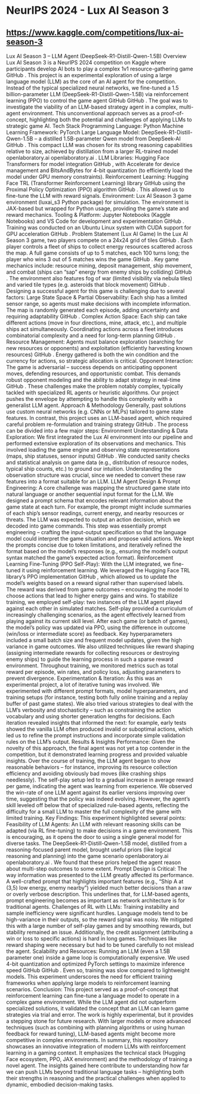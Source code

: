 # NeurIPS 2024 - Lux AI Season 3
## https://www.kaggle.com/competitions/lux-ai-season-3

Lux AI Season 3 – LLM Agent (DeepSeek-R1-Distill-Qwen-1.5B)
Overview
Lux AI Season 3 is a NeurIPS 2024 competition on Kaggle where participants develop AI bots to play a complex 1v1 resource-gathering game
GitHub
. This project is an experimental exploration of using a large language model (LLM) as the core of an AI agent for the competition. Instead of the typical specialized neural networks, we fine-tuned a 1.5 billion-parameter LLM (DeepSeek-R1-Distill-Qwen-1.5B) via reinforcement learning (PPO) to control the game agent
GitHub
GitHub
. The goal was to investigate the viability of an LLM-based strategy agent in a complex, multi-agent environment. This unconventional approach serves as a proof-of-concept, highlighting both the potential and challenges of applying LLMs to strategic game AI.
Tech Stack
Programming Language: Python
Machine Learning Framework: PyTorch
Large Language Model: DeepSeek-R1-Distill-Qwen-1.5B – a distilled 1.5B-parameter Qwen model from DeepSeek-AI
GitHub
. This compact LLM was chosen for its strong reasoning capabilities relative to size, achieved by distillation from a larger RL-trained model
openlaboratory.ai
openlaboratory.ai
.
LLM Libraries: Hugging Face Transformers for model integration
GitHub
, with Accelerate for device management and BitsAndBytes for 4-bit quantization (to efficiently load the model under GPU memory constraints).
Reinforcement Learning: Hugging Face TRL (Transformer Reinforcement Learning) library
GitHub
 using the Proximal Policy Optimization (PPO) algorithm
GitHub
. This allowed us to fine-tune the LLM with reward signals.
Environment: Lux AI Season 3 game environment (luxai_s3 Python package) for simulation. The environment is JAX-based but wrapped for Python usage, providing the game’s state and reward mechanics.
Tooling & Platform: Jupyter Notebooks (Kaggle Notebooks) and VS Code for development and experimentation
GitHub
. Training was conducted on an Ubuntu Linux system with CUDA support for GPU acceleration
GitHub
.
Problem Statement (Lux AI Game)
In the Lux AI Season 3 game, two players compete on a 24x24 grid of tiles
GitHub
. Each player controls a fleet of ships to collect energy resources scattered across the map. A full game consists of up to 5 matches, each 100 turns long; the player who wins 3 out of 5 matches wins the game
GitHub
. Key game mechanics include: resource mining, deposit management, ship movement, and combat (ships can “sap” energy from enemy ships by colliding)
GitHub
. The environment also features fog of war (limited visibility via nebula tiles) and varied tile types (e.g. asteroids that block movement)
GitHub
. Designing a successful agent for this game is challenging due to several factors:
Large State Space & Partial Observability: Each ship has a limited sensor range, so agents must make decisions with incomplete information. The map is randomly generated each episode, adding uncertainty and requiring adaptability
GitHub
.
Complex Action Space: Each ship can take different actions (move in four directions, mine, attack, etc.), and multiple ships act simultaneously. Coordinating actions across a fleet introduces combinatorial complexity and a need for long-term planning
GitHub
.
Resource Management: Agents must balance exploration (searching for new resources or opponents) and exploitation (efficiently harvesting known resources)
GitHub
. Energy gathered is both the win condition and the currency for actions, so strategic allocation is critical.
Opponent Interaction: The game is adversarial – success depends on anticipating opponent moves, defending resources, and opportunistic combat. This demands robust opponent modeling and the ability to adapt strategy in real-time
GitHub
.
These challenges make the problem notably complex, typically tackled with specialized RL agents or heuristic algorithms. Our project pushes the envelope by attempting to handle this complexity with a generalist LLM agent.
Approach & Methodology
Generally, past solutions use custom neural networks (e.g. CNNs or MLPs) tailored to game state features. In contrast, this project uses an LLM-based agent, which required careful problem re-formulation and training strategy
GitHub
. The process can be divided into a few major steps:
Environment Understanding & Data Exploration: We first integrated the Lux AI environment into our pipeline and performed extensive exploration of its observations and mechanics. This involved loading the game engine and observing state representations (maps, ship statuses, sensor inputs)
GitHub
. We conducted sanity checks and statistical analysis on game data (e.g., distribution of resource nodes, typical ship counts, etc.) to ground our intuition. Understanding the observation structure was crucial, since we needed to convert these raw features into a format suitable for an LLM.
LLM Agent Design & Prompt Engineering: A core challenge was mapping the structured game state into natural language or another sequential input format for the LLM. We designed a prompt schema that encodes relevant information about the game state at each turn. For example, the prompt might include summaries of each ship’s sensor readings, current energy, and nearby resources or threats. The LLM was expected to output an action decision, which we decoded into game commands. This step was essentially prompt engineering – crafting the input-output specification so that the language model could interpret the game situation and propose valid actions. We kept the prompts concise due to token limitations, and iteratively refined the format based on the model’s responses (e.g., ensuring the model’s output syntax matched the game’s expected action format).
Reinforcement Learning Fine-Tuning (PPO Self-Play): With the LLM integrated, we fine-tuned it using reinforcement learning. We leveraged the Hugging Face TRL library’s PPO implementation
GitHub
, which allowed us to update the model’s weights based on a reward signal rather than supervised labels. The reward was derived from game outcomes – encouraging the model to choose actions that lead to higher energy gains and wins. To stabilize training, we employed self-play: two instances of the LLM agent played against each other in simulated matches. Self-play provided a curriculum of increasingly challenging scenarios, as the agent effectively learned from playing against its current skill level. After each game (or batch of games), the model’s policy was updated via PPO, using the difference in outcome (win/loss or intermediate score) as feedback. Key hyperparameters included a small batch size and frequent model updates, given the high variance in game outcomes. We also utilized techniques like reward shaping (assigning intermediate rewards for collecting resources or destroying enemy ships) to guide the learning process in such a sparse reward environment. Throughout training, we monitored metrics such as total reward per episode, win rates, and policy loss, adjusting parameters to prevent divergence.
Experimentation & Iteration: As this was an experimental project, a lot of iterative tuning was involved. We experimented with different prompt formats, model hyperparameters, and training setups (for instance, testing both fully online training and a replay buffer of past game states). We also tried various strategies to deal with the LLM’s verbosity and stochasticity – such as constraining the action vocabulary and using shorter generation lengths for decisions. Each iteration revealed insights that informed the next: for example, early tests showed the vanilla LLM often produced invalid or suboptimal actions, which led us to refine the prompt instructions and incorporate simple validation rules on the LLM’s output.
Results & Insights
Performance: Given the novelty of this approach, the final agent was not yet a top contender in the competition, but it demonstrated learning progress and provided valuable insights. Over the course of training, the LLM agent began to show reasonable behaviors – for instance, improving its resource collection efficiency and avoiding obviously bad moves (like crashing ships needlessly). The self-play setup led to a gradual increase in average reward per game, indicating the agent was learning from experience. We observed the win-rate of one LLM agent against its earlier versions improving over time, suggesting that the policy was indeed evolving. However, the agent’s skill leveled off below that of specialized rule-based agents, reflecting the difficulty for a small LLM to master the full complexity of the game with limited training. Key Findings: This experiment highlighted several points:
Feasibility of LLM Agents: An LLM with relevant reasoning skills can be adapted (via RL fine-tuning) to make decisions in a game environment. This is encouraging, as it opens the door to using a single general model for diverse tasks. The DeepSeek-R1-Distill-Qwen-1.5B model, distilled from a reasoning-focused parent model, brought useful priors (like logical reasoning and planning) into the game scenario
openlaboratory.ai
openlaboratory.ai
. We found that these priors helped the agent reason about multi-step outcomes to some extent.
Prompt Design is Critical: The way information was presented to the LLM greatly affected its performance. A well-crafted prompt that highlights important features (e.g., “Ship A at (3,5) low energy, enemy nearby”) yielded much better decisions than a raw or overly verbose description. This underlines that, for LLM-based agents, prompt engineering becomes as important as network architecture is for traditional agents.
Challenges of RL with LLMs: Training instability and sample inefficiency were significant hurdles. Language models tend to be high-variance in their outputs, so the reward signal was noisy. We mitigated this with a large number of self-play games and by smoothing rewards, but stability remained an issue. Additionally, the credit assignment (attributing a win or loss to specific actions) is hard in long games. Techniques like reward shaping were necessary but had to be tuned carefully to not mislead the agent.
Scalability and Resources: Running an LLM (even a 1.5B parameter one) inside a game loop is computationally expensive. We used 4-bit quantization and optimized PyTorch settings to maximize inference speed
GitHub
GitHub
. Even so, training was slow compared to lightweight models. This experiment underscores the need for efficient training frameworks when applying large models to reinforcement learning scenarios.
Conclusion: This project served as a proof-of-concept that reinforcement learning can fine-tune a language model to operate in a complex game environment. While the LLM agent did not outperform specialized solutions, it validated the concept that an LLM can learn game strategies via trial and error. The work is highly experimental, but it provides a stepping stone for future research. With larger models or more advanced techniques (such as combining with planning algorithms or using human feedback for reward tuning), LLM-based agents might become more competitive in complex environments. In summary, this repository showcases an innovative integration of modern LLMs with reinforcement learning in a gaming context. It emphasizes the technical stack (Hugging Face ecosystem, PPO, JAX environment) and the methodology of training a novel agent. The insights gained here contribute to understanding how far we can push LLMs beyond traditional language tasks – highlighting both their strengths in reasoning and the practical challenges when applied to dynamic, embodied decision-making tasks.
